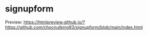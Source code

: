 # signupform
Preview:
https://htmlpreview.github.io/?https://github.com/chocnutking93/signupform/blob/main/index.html
